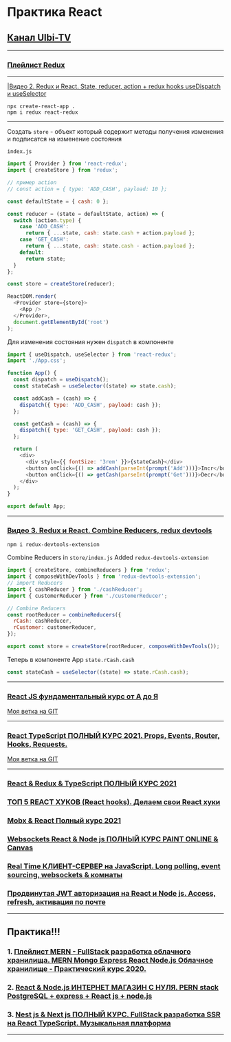 # Практика React

## [Канал Ulbi-TV](https://www.youtube.com/channel/UCDzGdB9TTgFm8jRXn1tBdoA)

---

### [Плейлист Redux](https://www.youtube.com/playlist?list=PL6DxKON1uLOHsBCJ_vVuvRsW84VnqmPp6)

---

|[Видео 2. Redux и React. State, reducer, action + redux hooks useDispatch и useSelector](https://www.youtube.com/watch?v=Dzzeir85i3c&list=PL6DxKON1uLOHsBCJ_vVuvRsW84VnqmPp6&index=3)

```code
npx create-react-app .
npm i redux react-redux
```

---

Создать `store` - объект который содержит методы получения изменения и подписатся на изменение состояния

`index.js`

```js
import { Provider } from 'react-redux';
import { createStore } from 'redux';

// пример action
// const action = { type: 'ADD_CASH', payload: 10 };

const defaultState = { cash: 0 };

const reducer = (state = defaultState, action) => {
  switch (action.type) {
    case 'ADD_CASH':
      return { ...state, cash: state.cash + action.payload };
    case 'GET_CASH':
      return { ...state, cash: state.cash - action.payload };
    default:
      return state;
  }
};

const store = createStore(reducer);

ReactDOM.render(
  <Provider store={store}>
    <App />
  </Provider>,
  document.getElementById('root')
);
```

Для изменения состояния нужен `dispatch` в компоненте

```js
import { useDispatch, useSelector } from 'react-redux';
import './App.css';

function App() {
  const dispatch = useDispatch();
  const stateCash = useSelector((state) => state.cash);

  const addCash = (cash) => {
    dispatch({ type: 'ADD_CASH', payload: cash });
  };

  const getCash = (cash) => {
    dispatch({ type: 'GET_CASH', payload: cash });
  };

  return (
    <div>
      <div style={{ fontSize: '3rem' }}>{stateCash}</div>
      <button onClick={() => addCash(parseInt(prompt('Add')))}>Incr</button>
      <button onClick={() => getCash(parseInt(prompt('Get')))}>Decr</button>
    </div>
  );
}

export default App;
```

---

### [Видео 3. Redux и React. Combine Reducers, redux devtools](https://www.youtube.com/watch?v=ldgnmiPIftw&list=PL6DxKON1uLOHsBCJ_vVuvRsW84VnqmPp6&index=3)

```code
npm i redux-devtools-extension
```

Combine Reducers in `store/index.js`
Added `redux-devtools-extension`

```js
import { createStore, combineReducers } from 'redux';
import { composeWithDevTools } from 'redux-devtools-extension';
// import Reducers
import { cashReducer } from './cashReducer';
import { customerReducer } from './customerReducer';

// Combine Reducers
const rootReducer = combineReducers({
  rCash: cashReducer,
  rCustomer: customerReducer,
});

export const store = createStore(rootReducer, composeWithDevTools());
```

Теперь в компоненте App
`state.rCash.cash`

```js
const stateCash = useSelector((state) => state.rCash.cash);
```

---

### [React JS фундаментальный курс от А до Я](https://www.youtube.com/watch?v=GNrdg3PzpJQ)

[Моя ветка на GIT](https://github.com/xdpiqbx/ulbi-tv/tree/react-js-fundamentals-course-09-08-2021)

---

### [React TypeScript ПОЛНЫЙ КУРС 2021. Props, Events, Router, Hooks, Requests.](https://www.youtube.com/watch?v=92qcfeWxtnY)

[Моя ветка на GIT](https://github.com/xdpiqbx/ulbi-tv/tree/react-type-script-props-events-router-hook-req)

---

### [React & Redux & TypeScript ПОЛНЫЙ КУРС 2021](https://www.youtube.com/watch?v=ETWABFYv0GM)

### [ТОП 5 REACT ХУКОВ (React hooks). Делаем свои React хуки](https://www.youtube.com/watch?v=ks8oftGP2oc)

### [Mobx & React Полный курс 2021](https://www.youtube.com/watch?v=jn-L1SFYdIc)

### [Websockets React & Node js ПОЛНЫЙ КУРС PAINT ONLINE & Canvas](https://www.youtube.com/watch?v=KVeMsy4qCdg)

### [Real Time КЛИЕНТ-СЕРВЕР на JavaScript. Long polling, event sourcing, websockets & комнаты](https://www.youtube.com/watch?v=o43iiH4kGqg)

### [Продвинутая JWT авторизация на React и Node js. Access, refresh, активация по почте](https://www.youtube.com/watch?v=fN25fMQZ2v0)

---

## Практика!!!

### 1. [Плейлист MERN - FullStack разработка облачного хранилища. MERN Mongo Express React Node.js Облачное хранилище - Практический курс 2020.](https://www.youtube.com/playlist?list=PL6DxKON1uLOGd4E6kG6d5K-tsTFj-Deln)

### 2. [React & Node.js ИНТЕРНЕТ МАГАЗИН С НУЛЯ. PERN stack PostgreSQL + express + React js + node.js](https://www.youtube.com/watch?v=H2GCkRF9eko&list=PL6DxKON1uLOFJ5_dDcX7G1osKnsBlCaaT&index=2)

### 3. [Nest js & Next js ПОЛНЫЙ КУРС. FullStack разработка SSR на React TypeScript. Музыкальная платформа](https://www.youtube.com/watch?v=A0CfYSVzAZI&list=PL6DxKON1uLOFJ5_dDcX7G1osKnsBlCaaT&index=5)

---
